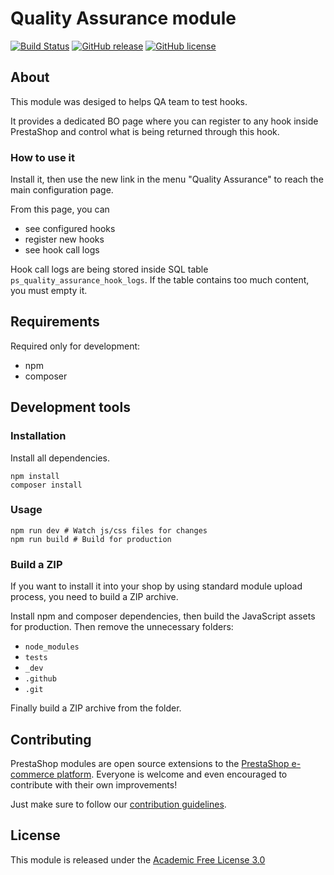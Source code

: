 # Quality Assurance module

[![Build Status](https://travis-ci.com/PrestaShop/ps_qualityassurance.svg?branch=master)](https://travis-ci.com/PrestaShop/ps_qualityassurance)
[![GitHub release](https://img.shields.io/github/v/release/prestashop/ps_qualityassurance)](https://github.com/PrestaShop/ps_qualityassurance)
[![GitHub license](https://img.shields.io/github/license/PrestaShop/ps_qualityassurance)](https://github.com/PrestaShop/ps_qualityassurance/LICENSE.md)

## About

This module was desiged to helps QA team to test hooks.

It provides a dedicated BO page where you can register to any hook inside PrestaShop and control what is being returned through this hook.

### How to use it

Install it, then use the new link in the menu "Quality Assurance" to reach the main configuration page.

From this page, you can
- see configured hooks
- register new hooks
- see hook call logs

Hook call logs are being stored inside SQL table `ps_quality_assurance_hook_logs`. If the table contains too much content, you must empty it.

## Requirements

Required only for development:

- npm
- composer

## Development tools

### Installation

Install all dependencies.
```
npm install
composer install
```

### Usage

```
npm run dev # Watch js/css files for changes
npm run build # Build for production
```

### Build a ZIP

If you want to install it into your shop by using standard module upload process, you need to build a ZIP archive.

Install npm and composer dependencies, then build the JavaScript assets for production. Then remove the unnecessary folders:
- `node_modules`
- `tests`
- `_dev`
- `.github`
- `.git`

Finally build a ZIP archive from the folder.

## Contributing

PrestaShop modules are open source extensions to the [PrestaShop e-commerce platform][prestashop]. Everyone is welcome and even encouraged to contribute with their own improvements!

Just make sure to follow our [contribution guidelines][contribution-guidelines].

## License

This module is released under the [Academic Free License 3.0][AFL-3.0] 

[prestashop]: https://www.prestashop.com/
[contribution-guidelines]: https://devdocs.prestashop.com/1.7/contribute/contribution-guidelines/project-modules/
[AFL-3.0]: https://opensource.org/licenses/AFL-3.0
